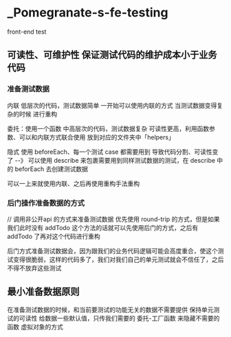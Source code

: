 # _Pomegranate-s-fe-testing
front-end test

## 可读性、可维护性 保证测试代码的维护成本小于业务代码

### 准备测试数据

内联
低层次的代码，测试数据简单
一开始可以使用内联的方式
当测试数据变得复杂的时候 进行重构

委托：使用一个函数
中高层次的代码，测试数据复杂
可读性更高，利用函数参数、可以和内联方式联合使用
放到对应的文件夹中「helpers」

隐式
使用 beforeEach、每一个测试 case 都需要用到
导致代码分割、可读性变了 --》 可以使用 describe 来包裹需要用到同样测试数据的测试，在 describe 中的 beforEach 去创建测试数据

可以一上来就使用内联、之后再使用重构手法重构

### 后门操作准备数据的方式
// 调用非公开api 的方式来准备测试数据
优先使用 round-trip 的方式，但是如果我们此时没有 addTodo 这个方法的话就可以先使用后门的方式，之后有 addTodo 了再对这个代码进行重构

后门方式准备测试数据会，因为跟我们的业务代码逻辑可能会高度重合，使这个测试变得很脆弱，这样的代码多了，我们对我们自己的单元测试就会不信任了，之后不得不放弃这些测试

## 最小准备数据原则
在准备测试数据的时候，和当前要测试的功能无关的数据不需要提供
保持单元测试的可读性
给数据一些默认值，只传我们需要的
委托-工厂函数 来隐藏不需要的函数
虚拟对象的方式